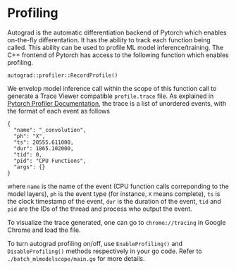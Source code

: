 # Profiling

Autograd is the automatic differentiation backend of Pytorch which enables on-the-fly differentation. It has the ability to track each function being called. This ability can be used to profile ML model inference/training. The C++ frontend of Pytorch has access to the following function which enables profiling.
```
autograd::profiler::RecordProfile()
```
We envelop model inference call within the scope of this function call to generate a Trace Viewer compatible `profile.trace` file. As explained in [Pytorch Profiler Documentation](https://docs.google.com/document/d/1CvAClvFfyA5R-PhYUmn5OOQtYMH4h6I0nSsKchNAySU/preview), the trace is a list of unordered events, with the format of each event as follows

```
{
  "name": "_convolution",
  "ph": "X",
  "ts": 20555.611000,
  "dur": 1865.102000,
  "tid": 0,
  "pid": "CPU Functions",
  "args": {}
}
```

where `name` is the name of the event (CPU function calls correponding to the model layers), `ph` is the event type (for instance, `X` means complete), `ts` is the clock timestamp of the event, `dur` is the duration of the event, `tid` and `pid` are the IDs of the thread and process who output the event.

To visualize the trace generated, one can go to `chrome://tracing` in Google Chrome and load the file.  

To turn autograd profiling on/off, use `EnableProfiling()` and `DisableProfiling()` methods respectively in your go code. Refer to `./batch_mlmodelscope/main.go` for more details.
